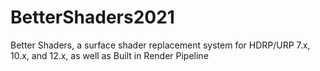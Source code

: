 # BetterShaders2021
Better Shaders, a surface shader replacement system for HDRP/URP 7.x, 10.x, and 12.x, as well as Built in Render Pipeline
